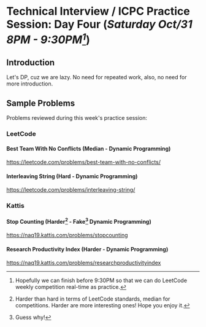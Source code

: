 # Technical Interview / ICPC Practice Session: Day Four (***Saturday Oct/31 8PM - 9:30PM[^1]***)

## Introduction
Let's DP, cuz we are lazy. No need for repeated work, also, no need for more introduction.

## Sample Problems
Problems reviewed during this week's practice session:

### LeetCode
#### Best Team With No Conflicts (Median - Dynamic Programming)
https://leetcode.com/problems/best-team-with-no-conflicts/  
#### Interleaving String (Hard - Dynamic Programming)
https://leetcode.com/problems/interleaving-string/  

### Kattis
#### Stop Counting (Harder[^2] - Fake[^3] Dynamic Programming)
https://naq19.kattis.com/problems/stopcounting  
#### Research Productivity Index (Harder - Dynamic Programming)
https://naq19.kattis.com/problems/researchproductivityindex  


[^1]: Hopefully we can finish before 9:30PM so that we can do LeetCode weekly competition real-time as practice.
[^2]: Harder than hard in terms of LeetCode standards, median for competitions. Harder are more interesting ones! Hope you enjoy it.
[^3]: Guess why!
